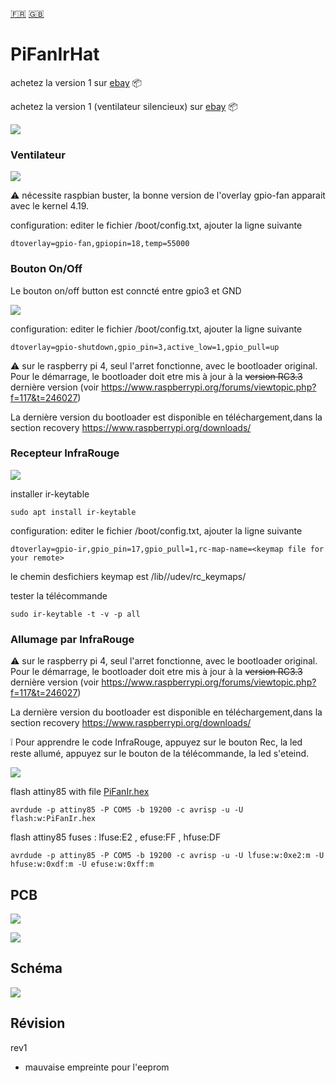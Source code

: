 [:fr:](LISEZMOI.md) [:uk:](README.md)

# PiFanIrHat

achetez la version 1 sur [ebay](https://www.ebay.fr/itm/153597547428) :package:

achetez la version 1 (ventilateur silencieux) sur [ebay](https://www.ebay.fr/itm/153600642463) :package:

![](img/PiFanIR.jpg)

### Ventilateur

![](img/fan.PNG)

:warning: nécessite raspbian buster, la bonne version de l'overlay gpio-fan apparait avec le kernel 4.19.

configuration: editer le fichier /boot/config.txt, ajouter la ligne suivante

    dtoverlay=gpio-fan,gpiopin=18,temp=55000

### Bouton On/Off

Le bouton on/off button est conncté entre gpio3 et GND

![](img/OnOff.PNG)

configuration: editer le fichier /boot/config.txt, ajouter la ligne suivante

    dtoverlay=gpio-shutdown,gpio_pin=3,active_low=1,gpio_pull=up
    
:warning: sur le raspberry pi 4, seul l'arret fonctionne, avec le bootloader original. Pour le démarrage, le bootloader doit etre  mis à jour à la ~~version RC3.3~~ dernière version (voir https://www.raspberrypi.org/forums/viewtopic.php?f=117&t=246027)

La dernière version du bootloader est disponible en téléchargement,dans la section recovery https://www.raspberrypi.org/downloads/

### Recepteur InfraRouge

![](img/IR.PNG)

installer ir-keytable

    sudo apt install ir-keytable

configuration: editer le fichier /boot/config.txt, ajouter la ligne suivante

    dtoverlay=gpio-ir,gpio_pin=17,gpio_pull=1,rc-map-name=<keymap file for your remote>

le chemin desfichiers keymap est /lib//udev/rc_keymaps/

tester la télécommande

    sudo ir-keytable -t -v -p all

### Allumage par InfraRouge

:warning: sur le raspberry pi 4, seul l'arret fonctionne, avec le bootloader original. Pour le démarrage, le bootloader doit etre  mis à jour à la ~~version RC3.3~~ dernière version (voir https://www.raspberrypi.org/forums/viewtopic.php?f=117&t=246027)

La dernière version du bootloader est disponible en téléchargement,dans la section recovery https://www.raspberrypi.org/downloads/


:grey_exclamation: Pour apprendre le code InfraRouge, appuyez sur le bouton Rec, la led reste allumé, appuyez sur le bouton de la télécommande, la led s'eteind.

![](img/Attiny85.PNG)

flash attiny85 with file [PiFanIr.hex](attiny85/PiFanIr.hex?raw=true)

    avrdude -p attiny85 -P COM5 -b 19200 -c avrisp -u -U flash:w:PiFanIr.hex

flash attiny85 fuses : lfuse:E2 , efuse:FF , hfuse:DF

    avrdude -p attiny85 -P COM5 -b 19200 -c avrisp -u -U lfuse:w:0xe2:m -U hfuse:w:0xdf:m -U efuse:w:0xff:m


## PCB
![](img/3D.PNG)

![](img/jlcpcb.jpg)

## Schéma
![](img/sch.PNG)

## Révision
rev1
- mauvaise empreinte pour l'eeprom
